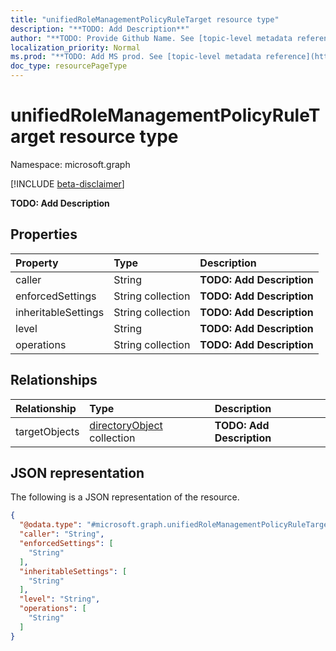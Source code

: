 ```yaml
---
title: "unifiedRoleManagementPolicyRuleTarget resource type"
description: "**TODO: Add Description**"
author: "**TODO: Provide Github Name. See [topic-level metadata reference](https://msgo.azurewebsites.net/add/document/guidelines/metadata.html#topic-level-metadata)**"
localization_priority: Normal
ms.prod: "**TODO: Add MS prod. See [topic-level metadata reference](https://msgo.azurewebsites.net/add/document/guidelines/metadata.html#topic-level-metadata)**"
doc_type: resourcePageType
---
```


# unifiedRoleManagementPolicyRuleTarget resource type

Namespace: microsoft.graph

[!INCLUDE [beta-disclaimer](../../includes/beta-disclaimer.md)]

**TODO: Add Description**

## Properties
|Property|Type|Description|
|:---|:---|:---|
|caller|String|**TODO: Add Description**|
|enforcedSettings|String collection|**TODO: Add Description**|
|inheritableSettings|String collection|**TODO: Add Description**|
|level|String|**TODO: Add Description**|
|operations|String collection|**TODO: Add Description**|

## Relationships
|Relationship|Type|Description|
|:---|:---|:---|
|targetObjects|[directoryObject](../resources/directoryobject.md) collection|**TODO: Add Description**|

## JSON representation
The following is a JSON representation of the resource.
<!-- {
  "blockType": "resource",
  "@odata.type": "microsoft.graph.unifiedRoleManagementPolicyRuleTarget"
}
-->
``` json
{
  "@odata.type": "#microsoft.graph.unifiedRoleManagementPolicyRuleTarget",
  "caller": "String",
  "enforcedSettings": [
    "String"
  ],
  "inheritableSettings": [
    "String"
  ],
  "level": "String",
  "operations": [
    "String"
  ]
}
```

